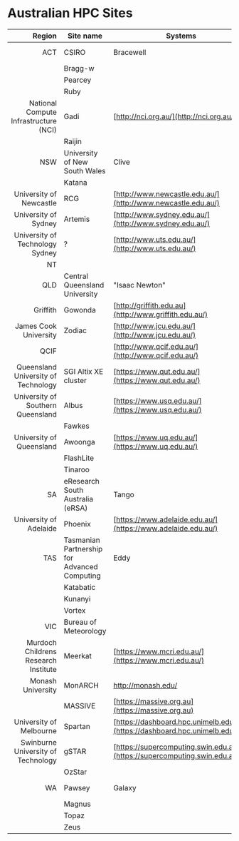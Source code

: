 # Australian HPC Sites

Region | Site name | Systems | Website
------:|-----------|---------|--------
ACT | CSIRO  | Bracewell | [http://csiro.au/](http://csiro.au/)
| | Bragg-w |
| | Pearcey |
| | Ruby |
| National Compute Infrastructure (NCI) | Gadi | [http://nci.org.au/](http://nci.org.au/)
| | Raijin |
NSW | University of New South Wales | Clive | [http://www.unsw.edu.au](http://www.unsw.edu.au)
| | Katana |
| University of Newcastle | RCG | [http://www.newcastle.edu.au/](http://www.newcastle.edu.au/)
| University of Sydney | Artemis | [http://www.sydney.edu.au/](http://www.sydney.edu.au/)
| University of Technology Sydney | ? | [http://www.uts.edu.au/](http://www.uts.edu.au/)
NT | | |
QLD | Central Queensland University | "Isaac Newton" | [http://www.cqu.edu.au](http://www.cqu.edu.au/)
| Griffith | Gowonda | [http://griffith.edu.au](http://www.griffith.edu.au/)
| James Cook University | Zodiac | [http://www.jcu.edu.au/](http://www.jcu.edu.au/)
| QCIF | | [http://www.qcif.edu.au/](http://www.qcif.edu.au/)
| Queensland University of Technology | SGI Altix XE cluster | [https://www.qut.edu.au/](https://www.qut.edu.au/)
| University of Southern Queensland  | Albus | [https://www.usq.edu.au/](https://www.usq.edu.au/)
| | Fawkes |
| University of Queensland  | Awoonga | [https://www.uq.edu.au/](https://www.uq.edu.au/)
| | FlashLite |
| | Tinaroo |
SA | eResearch South Australia (eRSA)  | Tango | [https://www.ersa.edu.au/](https://www.ersa.edu.au/)
| University of Adelaide  | Phoenix | [https://www.adelaide.edu.au/](https://www.adelaide.edu.au/)
TAS | Tasmanian Partnership for Advanced Computing | Eddy | [http://www.tpac.org.au](http://www.tpac.org.au)
| | Katabatic |
| | Kunanyi |
| | Vortex |
VIC | Bureau of Meteorology  | | [http://www.bom.gov.au/](http://www.bom.gov.au/)
| Murdoch Childrens Research Institute  | Meerkat | [https://www.mcri.edu.au/](https://www.mcri.edu.au/)
| Monash University  | MonARCH | http://monash.edu/
| | MASSIVE | [https://massive.org.au](https://massive.org.au)
| University of Melbourne  | Spartan | [https://dashboard.hpc.unimelb.edu.au/](https://dashboard.hpc.unimelb.edu.au/)
| Swinburne University of Technology  | gSTAR | [https://supercomputing.swin.edu.au/](https://supercomputing.swin.edu.au/)
| | OzStar |
WA | Pawsey | Galaxy | [https://www.pawsey.org.au/](https://www.pawsey.org.au/)
| | Magnus |
| | Topaz |
| | Zeus |
